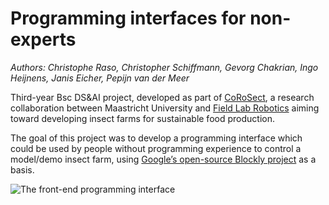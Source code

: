 # Programming interfaces for non-experts

*Authors: Christophe Raso, Christopher Schiffmann, Gevorg Chakrian, Ingo Heijnens, Janis Eicher, Pepijn van der Meer*

Third-year Bsc DS&AI project, developed as part of [CoRoSect](https://corosect.eu/), a research collaboration between Maastricht University and [Field Lab Robotics](https://www.fieldlabrobotics.com/) aiming toward developing insect farms for sustainable food production. 

The goal of this project was to develop a programming interface which could be used by people without programming experience to control a model/demo insect farm, using [Google’s open-source Blockly project](https://developers.google.com/blockly) as a basis.

![The front-end programming interface](imgs/interface.png)
